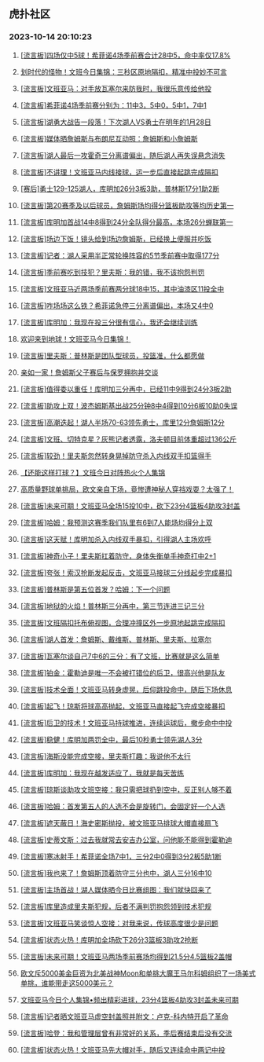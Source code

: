 ## 虎扑社区 
### 2023-10-14 20:10:23

1. [[流言板]四场仅中5球！希菲诺4场季前赛合计28中5，命中率仅17.8%](https://bbs.hupu.com/62479488.html)

2. [划时代的怪物！文班今日集锦：三秒区原地隔扣，精准中投妙不可言](https://bbs.hupu.com/62475009.html)

3. [[流言板]文班亚马：对手放瓦塞尔来防我时，我很乐意传给他投](https://bbs.hupu.com/62478926.html)

4. [[流言板]希菲诺4场季前赛分别为：11中3，5中0，5中1，7中1](https://bbs.hupu.com/62475943.html)

5. [[流言板]湖勇大战告一段落！下次湖人VS勇士在明年的1月28日](https://bbs.hupu.com/62476134.html)

6. [[流言板]媒体晒詹姆斯与布朗尼互动照：詹姆斯和小詹姆斯](https://bbs.hupu.com/62476851.html)

7. [[流言板]湖人最后一攻霍奇三分离谱偏出，随后湖人再失误悬念消失](https://bbs.hupu.com/62475602.html)

8. [[流言板]不讲理！文班亚马内线接球，运一步后直接起跳完成隔扣](https://bbs.hupu.com/62472054.html)

9. [[赛后]勇士129-125湖人，库明加26分3板3助，普林斯17分1助2断](https://bbs.hupu.com/62475660.html)

10. [[流言板]第20赛季及以后球员，詹姆斯场均得分篮板助攻等均历史第一](https://bbs.hupu.com/62476525.html)

11. [[流言板]库明加首战14中8得到24分全队得分最高，本场26分蝉联第一](https://bbs.hupu.com/62475994.html)

12. [[流言板]场边下饭！镜头给到场边詹姆斯，已经换上便服并吃饭](https://bbs.hupu.com/62474834.html)

13. [[流言板]记者：湖人采用半正常轮换阵容的5节季前赛中取得177分](https://bbs.hupu.com/62476203.html)

14. [[流言板]季前赛吃到技犯？里夫斯：我的错，我不该抱怨判罚](https://bbs.hupu.com/62478601.html)

15. [[流言板]文班亚马近两场季前赛两分球18中15，其中油漆区11投全中](https://bbs.hupu.com/62479652.html)

16. [[流言板]咋场场这么铁？希菲诺急停三分离谱偏出，本场又4中0](https://bbs.hupu.com/62475203.html)

17. [[流言板]库明加：我现在投三分很有信心，我还会继续训练](https://bbs.hupu.com/62479123.html)

18. [欢迎来到地球！文班亚马今日集锦！](https://bbs.hupu.com/62472821.html)

19. [[流言板]里夫斯：普林斯是团队型球员，投篮准，什么都愿做](https://bbs.hupu.com/62478289.html)

20. [亲如一家！詹姆斯父子赛后与保罗拥抱并交谈](https://bbs.hupu.com/62475841.html)

21. [[流言板]值得委以重任！库明加三分再中，已经11中9得到24分3板2助](https://bbs.hupu.com/62475322.html)

22. [[流言板]助攻上双！波杰姆斯基出战25分钟8中4得到10分6板10助0失误](https://bbs.hupu.com/62475817.html)

23. [[流言板]高潮迭起！湖人半场70-63领先勇士，库里12分詹姆斯12分](https://bbs.hupu.com/62474198.html)

24. [[流言板]文班、切特克星？灰熊记者透露，洛夫顿目前体重超过136公斤](https://bbs.hupu.com/62475785.html)

25. [[流言板]较劲！里夫斯忽然转身晃掉防守杀入内线双手扣篮得手](https://bbs.hupu.com/62474689.html)

26. [【还能这样打球？】文班今日对阵热火个人集锦](https://bbs.hupu.com/62472774.html)

27. [高质量野球单挑局，欧文亲自下场，竟惨遭神秘人穿裆戏耍？太强了！](https://bbs.hupu.com/62473022.html)

28. [[流言板]未来可期！文班亚马全场15投10中，砍下23分4篮板4助攻3封盖](https://bbs.hupu.com/62472662.html)

29. [[流言板]哈姆：我预测这赛季我们队里有6到7人能场均得分上双](https://bbs.hupu.com/62476676.html)

30. [[流言板]这天赋！库明加杀入内线双手暴扣，引得湖人主场欢呼](https://bbs.hupu.com/62474056.html)

31. [[流言板]神奇小子！里夫斯扛着防守，身体失衡单手神奇打中2+1](https://bbs.hupu.com/62474640.html)

32. [[流言板]夸张！索汉抢断发起反击，文班亚马接球三分线起步完成暴扣](https://bbs.hupu.com/62471499.html)

33. [[流言板]普林斯是第五位首发？哈姆：下一个问题](https://bbs.hupu.com/62476011.html)

34. [[流言板]地狱的火焰！普林斯三分再中，第三节连进三记三分](https://bbs.hupu.com/62474564.html)

35. [[流言板]文班隔扣托布俯视图，合理冲撞区外一步原地起跳完成隔扣](https://bbs.hupu.com/62472769.html)

36. [[流言板]湖人首发：詹姆斯、戴维斯、普林斯、里夫斯、拉塞尔](https://bbs.hupu.com/62472559.html)

37. [[流言板]瓦塞尔谈自己7中6的三分：有了文班，比赛就是这么简单](https://bbs.hupu.com/62476509.html)

38. [[流言板]铂金：霍勒迪是唯一不会被打错位的后卫，很高兴他是队友](https://bbs.hupu.com/62479310.html)

39. [[流言板]技术全面！文班亚马转身虚晃，后仰跳投命中，随后下场休息](https://bbs.hupu.com/62472226.html)

40. [[流言板]起飞！琼斯将球高高抛起，文班亚马直接起飞完成空接暴扣](https://bbs.hupu.com/62471783.html)

41. [[流言板]后卫的技术！文班亚马持球推进，连续运球后，撤步命中中投](https://bbs.hupu.com/62471990.html)

42. [[流言板]稳健！库明加两罚全中，最后10秒勇士领先湖人3分](https://bbs.hupu.com/62475563.html)

43. [[流言板]海斯没能完成空接，里夫斯打趣：我说他不太行](https://bbs.hupu.com/62478642.html)

44. [[流言板]库明加：我现在越发适应了，我就是每天苦练](https://bbs.hupu.com/62479069.html)

45. [[流言板]琼斯谈助攻文班空接：我只需把球扔到空中，反正别人够不着](https://bbs.hupu.com/62476398.html)

46. [[流言板]哈姆：首发第五人的人选不会是旋转门，会固定好一个人选](https://bbs.hupu.com/62476759.html)

47. [[流言板]遮天蔽日！海史密斯抛投，被文班亚马排球大帽直接扇飞](https://bbs.hupu.com/62472140.html)

48. [[流言板]史蒂文斯：过去我就常去安吉办公室，问他能不能得到霍勒迪](https://bbs.hupu.com/62478117.html)

49. [[流言板]寒冰射手！希菲诺全场7中1，三分2中0得到3分2板5助1断](https://bbs.hupu.com/62475849.html)

50. [[流言板]我也来了！詹姆斯顶着防守三分也中，湖人三分16中10](https://bbs.hupu.com/62473674.html)

51. [[流言板]主场首战！湖人媒体晒今日比赛组图：我们就快回来了](https://bbs.hupu.com/62476874.html)

52. [[流言板]库里造成里夫斯犯规，后者不满判罚抱怨领到技术犯规](https://bbs.hupu.com/62474658.html)

53. [[流言板]文班亚马笑谈惊人空接：对我来说，传球高度很少是问题](https://bbs.hupu.com/62478821.html)

54. [[流言板]状态火热！库明加全场砍下26分3篮板3助攻2抢断](https://bbs.hupu.com/62475705.html)

55. [[流言板]未来可期！文班亚马两场季前赛场均得到21.5分4.5篮板2盖帽](https://bbs.hupu.com/62472789.html)

56. [欧文斥5000美金巨资为北美战神Moon和单挑大魔王马尔科姆组织了一场美式单挑，谁能带走这5000美元？](https://bbs.hupu.com/62474903.html)

57. [文班亚马今日个人集锦•频出精彩进球，23分4篮板4助攻3封盖未来可期](https://bbs.hupu.com/62473185.html)

58. [[流言板]记者晒文班亚马虚空封盖照并附文：卢克-科内特开启了革命](https://bbs.hupu.com/62479958.html)

59. [[流言板]哈登：我和管理层曾有非常好的关系，季后赛结束后没有交流](https://bbs.hupu.com/62471063.html)

60. [[流言板]状态火热！文班亚马先大帽对手，随后又连续命中两记中投](https://bbs.hupu.com/62471262.html)

